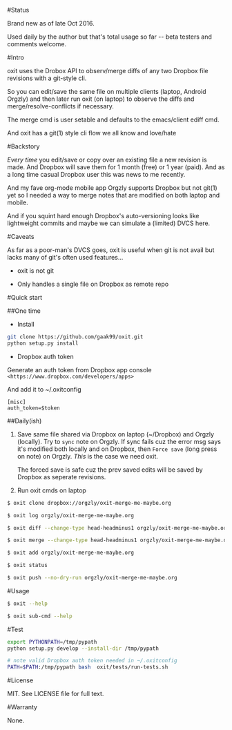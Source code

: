 #Status

Brand new as of late Oct 2016.

Used daily by the author but that's total usage so far -- beta testers and comments welcome.

#Intro

oxit uses the Drobox API to observ/merge diffs of any two Dropbox file revisions with a git-style cli.

So you can edit/save the same file on multiple clients (laptop, Android Orgzly) and then later run oxit (on laptop) to observe the diffs and merge/resolve-conflicts if necessary.

The merge cmd is user setable and defaults to the emacs/client ediff cmd.

And oxit has a git(1) style cli flow we all know and love/hate

#Backstory

*Every time* you edit/save or copy over an existing file a new revision is made.
And Dropbox will save them for 1 month (free) or 1 year (paid).
And as a long time casual Dropbox user this was news to me recently.

And  my fave org-mode mobile app Orgzly supports Dropbox but not git(1) yet so I needed a way to merge notes that are modified on both laptop and mobile.

And if you squint hard enough Dropbox's auto-versioning looks like lightweight commits and maybe we can simulate a (limited) DVCS here.

#Caveats

As far as a poor-man's DVCS goes, oxit is useful when git is not avail but lacks many of git's often used features...

* oxit is not git

* Only handles a single file on Dropbox as remote repo

#Quick start

##One time
* Install

```bash
git clone https://github.com/gaak99/oxit.git
python setup.py install 
```
* Dropbox auth token

Generate an auth token from Dropbox app console
   `<https://www.dropbox.com/developers/apps>`
   
And add it to ~/.oxitconfig

```
[misc]
auth_token=$token
```

##Daily(ish)

1. Save same file shared via Dropbox on laptop (~/Dropbox) and Orgzly (locally).
Try to `sync` note on Orgzly.
If sync fails cuz the error msg says it's modified both locally and on Dropbox, then `Force save` (long press on note) on Orgzly.
*This* is the case we need oxit.

   The forced save is safe cuz the prev saved edits will be saved by Dropbox as seperate revisions.

2. Run oxit cmds on laptop

```bash
$ oxit clone dropbox://orgzly/oxit-merge-me-maybe.org 

$ oxit log orgzly/oxit-merge-me-maybe.org 

$ oxit diff --change-type head-headminus1 orgzly/oxit-merge-me-maybe.org 

$ oxit merge --change-type head-headminus1 orgzly/oxit-merge-me-maybe.org 

$ oxit add orgzly/oxit-merge-me-maybe.org

$ oxit status

$ oxit push --no-dry-run orgzly/oxit-merge-me-maybe.org
```

#Usage
```bash
$ oxit --help

$ oxit sub-cmd --help
```

#Test

```bash
export PYTHONPATH=/tmp/pypath
python setup.py develop --install-dir /tmp/pypath

# note valid Dropbox auth token needed in ~/.oxitconfig
PATH=$PATH:/tmp/pypath bash  oxit/tests/run-tests.sh
```

#License

MIT.  See LICENSE file for full text.

#Warranty
 
None.
